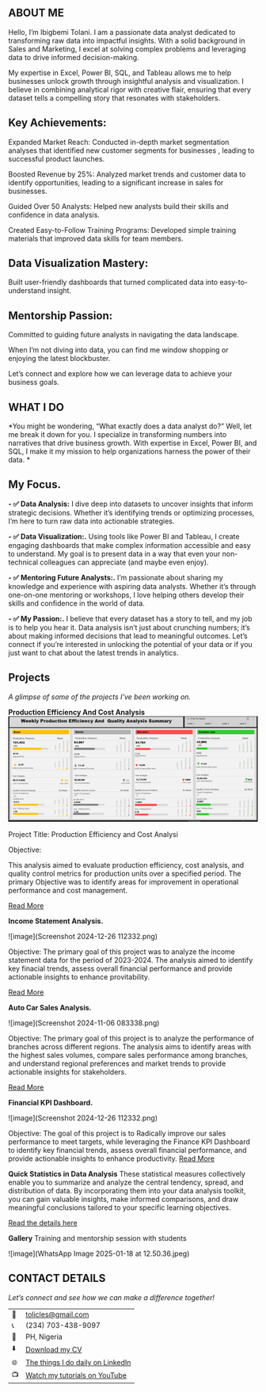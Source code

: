 <!--Section 1: Introduce your self-->
## ABOUT ME

Hello, I’m Ibigbemi Tolani.
I am a passionate data analyst dedicated to transforming raw data into impactful insights. With a solid background in Sales and Marketing, I excel at solving complex problems and leveraging data to drive informed decision-making.

My expertise in Excel, Power BI, SQL, and Tableau allows me to help businesses unlock growth through insightful analysis and visualization. I believe in combining analytical rigor with creative flair, ensuring that every dataset tells a compelling story that resonates with stakeholders.

## Key Achievements:
Expanded Market Reach: Conducted in-depth market segmentation analyses that identified new customer segments for businesses , leading to successful product launches.

Boosted Revenue by 25%: Analyzed market trends and customer data to identify opportunities, leading to a significant increase in sales for businesses.

Guided Over 50 Analysts: Helped new analysts build their skills and confidence in data analysis.

Created Easy-to-Follow Training Programs: Developed simple training materials that improved data skills for team members.

## Data Visualization Mastery: 
Built user-friendly dashboards that turned complicated data into easy-to-understand insight.

## Mentorship Passion: 
Committed to guiding future analysts in navigating the data landscape.

When I’m not diving into data, you can find me window shopping or enjoying the latest blockbuster. 

Let’s connect and explore how we can leverage data to achieve your business goals.


<!--Mention your top/relevant skills here - core and soft skills-->
## WHAT I DO

*You might be wondering, “What exactly does a data analyst do?” Well, let me break it down for you. I specialize in transforming numbers into narratives that drive business growth. With expertise in Excel, Power BI, and SQL, I make it my mission to help organizations harness the power of their data.
*
## My Focus.
**- ✅ Data Analysis:**
 I dive deep into datasets to uncover insights that inform strategic decisions. Whether it’s identifying trends or optimizing processes, I’m here to turn raw data into actionable strategies.
 

**- ✅ Data Visualization:.**
Using tools like Power BI and Tableau, I create engaging dashboards that make complex information accessible and easy to understand. My goal is to present data in a way that even your non-technical colleagues can appreciate (and maybe even enjoy).


**- ✅ Mentoring Future Analysts:.**
 I’m passionate about sharing my knowledge and experience with aspiring data analysts. Whether it’s through one-on-one mentoring or workshops, I love helping others develop their skills and confidence in the world of data.

**- ✅ My Passion:.**
I believe that every dataset has a story to tell, and my job is to help you hear it. Data analysis isn’t just about crunching numbers; it’s about making informed decisions that lead to meaningful outcomes. Let’s connect if you’re interested in unlocking the potential of your data or if you just want to chat about the latest trends in analytics.


<!--Section 2: List 3-4 key projects-->
## Projects

*A glimpse of some of the projects I've been working on.*

**Production Efficiency And Cost Analysis**
![image](rrreerer.png)

Project Title: Production Efficiency and Cost Analysi

Objective:

This analysis aimed to evaluate production efficiency, cost analysis, and quality control metrics for production units over a specified period. The primary Objective was to identify areas for improvement in operational performance and cost management.


[Read More](https://www.linkedin.com/pulse/production-efficiency-cost-analysis-tolani-ibigbemi-9mf0f?utm_source=share&utm_medium=member_android&utm_campaign=share_via)

**Income Statement Analysis.**

![image](Screenshot 2024-12-26 112332.png)

Objective:
The primary goal of this project was to analyze the income statement data for the period of 2023-2024. The analysis aimed to identify key finacial trends, assess overall financial performance and provide actionable insights to enhance provitability.

[Read More](https://www.linkedin.com/pulse/income-statement-analysis-2023-2024-tolani-ibigbemi-11r4f)

**Auto Car Sales Analysis.**

![image](Screenshot 2024-11-06 083338.png)

Objective:
The primary goal of this project is to analyze the performance of branches across different regions. The analysis aims to identify areas with the highest sales volumes, compare sales performance among branches, and understand regional preferences and market trends to provide actionable insights for stakeholders.

[Read More](https://medium.com/@tolicles/business-briefing-auto-car-sales-performance-analysis-9cf0089670b0)

**Financial KPI Dashboard.**

![image](Screenshot 2024-12-26 112332.png)

Objective:
The goal of this project is to Radically improve our sales performance to meet targets, while leveraging the Finance KPI Dashboard to identify key financial trends, assess overall financial performance, and provide actionable insights to enhance productivity.
[Read More](https://www.linkedin.com/posts/christianaibigbemi-dataanalyst_from-chaos-to-clarity-how-data-transformed-activity-7304492863575191553)


**Quick Statistics in Data Analysis**
These statistical measures collectively enable you to summarize and analyze the central tendency, spread, and distribution of data. By incorporating them into your data analysis toolkit, you can gain valuable insights, make informed comparisons, and draw meaningful conclusions tailored to your specific learning objectives.

<a href="https://www.linkedin.com/pulse/quick-statistics-data-analysis-christiana-ibigbemi/">Read the details here</a>

**Gallery**
Training and mentorship session with students

![image](WhatsApp Image 2025-01-18 at 12.50.36.jpeg)


## CONTACT DETAILS

*Let’s connect and see how we can make a difference together!*
<table>
  <tbody>
    <tr>
      <td>📧</td>
      <td><a href="tolicles@gmail.com">tolicles@gmail.com</a></td>
    </tr>
    <tr>
      <td>📞</td>
      <td>(234) 703-438-9097</td>
    </tr>
    <tr>
      <td>📍</td>
      <td>PH, Nigeria</td>
    </tr>
    <tr>
      <td>⬇️</td>
      <td><a href="CHRISTIANAIBIGBEMI Rated (1).pdf">Download my CV</a></td>
    </tr>
    <tr>
      <td>🌐</td>
      <td><a href="https://www.linkedin.com/in/christianaibigbemi">The things I do daily on LinkedIn</a></td>
    </tr>
    <tr>
      <td>📺</td>
      <td><a href="https://www.youtube.com/@DataDuchess">Watch my tutorials on YouTube</a></td>
    </tr>
  </tbody>
</table>

   




